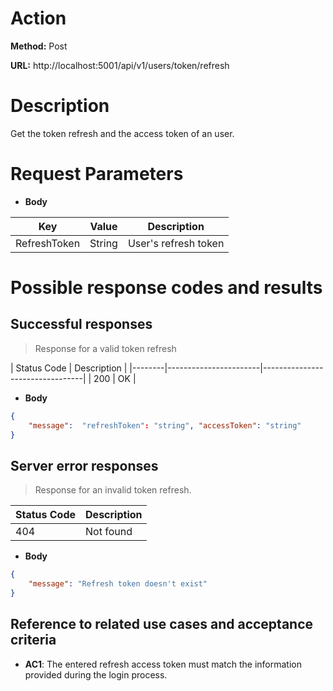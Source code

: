 # Action

**Method:** Post 

**URL:** http://localhost:5001/api/v1/users/token/refresh

# Description

Get the token refresh and the access token of an user.

# Request Parameters


>
* **Body**

| Key           | Value                            | Description          |
|-------------  |----------------------------------|----------------------|
|RefreshToken| String                  | User's refresh token |




# Possible response codes and results


## Successful responses

>Response for a valid token refresh
  
| Status Code   | Description           | 
|--------|-----------------------|---------------------------------|
| 200    | OK                    |    


* **Body**

```json 
{
    "message":  "refreshToken": "string", "accessToken": "string"
}
```


## Server error responses

>Response for an invalid token refresh.

 | Status Code   | Description           | 
|------------------------|---------------------------------|
| 404    | Not found              |   


* **Body**

```json 
{ 
    "message": "Refresh token doesn't exist"
}
```


## Reference to related use cases and acceptance criteria

* **AC1**: The entered refresh access token must match the information provided during the login process.
